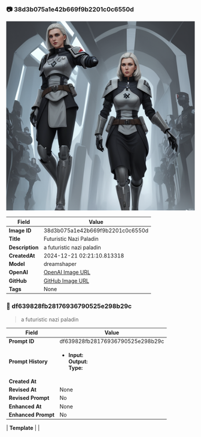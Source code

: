 

### 📷 38d3b075a1e42b669f9b2201c0c6550d 


![data.id](./38d3b075a1e42b669f9b2201c0c6550d.jpg)


| Field          | Value                                                                                                                     |
|----------------|---------------------------------------------------------------------------------------------------------------------------|
| **Image ID**             | 38d3b075a1e42b669f9b2201c0c6550d                                                                                                             |
| **Title**           | Futuristic Nazi Paladin                                                                                                       |
| **Description**           | a futuristic nazi paladin                                                                                                       |
| **CreatedAt**        | 2024-12-21 02:21:10.813318                                                                                                        |
| **Model**        | dreamshaper                                                                                                        |
| **OpenAI**         | [OpenAI Image URL](http://192.168.1.85:8081/generated-images/b641714661149.png)                                                                                |
| **GitHub**         | [GitHub Image URL](https://raw.githubusercontent.com/Caneta-Silva/GODZ/refs/heads/main/images/38d3b075a1e42b669f9b2201c0c6550d/38d3b075a1e42b669f9b2201c0c6550d.jpg)                                                                                |
| **Tags**       | None                                                                                                                   |

### 📜 df639828fb28176936790525e298b29c

> a futuristic nazi paladin

| Field          | Value                                                                                                                                                                      |
|----------------|----------------------------------------------------------------------------------------------------------------------------------------------------------------------------|
| **Prompt ID**  | df639828fb28176936790525e298b29c                                                                                                                                                            |
| **Prompt History** | <ul><li>**Input:**  <br> **Output:**  <br> **Type:** </li></ul> |
| **Created At** |                                                                                                                                                    |
| **Revised At** | None                                                                                                                                                   |
| **Revised Prompt** | No                                                                                                                                                                      |
| **Enhanced At** | None                                                                                                                                                  |
| **Enhanced Prompt** | No                                                                                                                                                                    |

| **Template**   |                                                                                                                                            |


